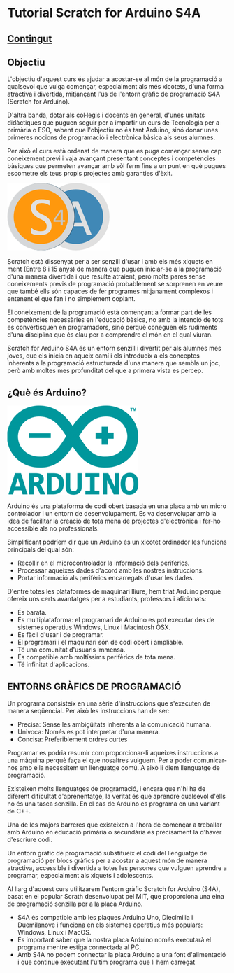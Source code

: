 # Tutorial Scratch for Arduino S4A

[img1]: ./tutorial-s4a/Imatges/s4alogo.png "S4A"
[img2]: ./tutorial-s4a/Imatges/arduinologo.png "Arduino"

## [Contingut](Contingut.md)

## Objectiu

L'objectiu d'aquest curs és ajudar a acostar-se al món de la programació a qualsevol que vulga començar, especialment als més xicotets, d'una forma atractiva i divertida, mitjançant l'ús de l'entorn gràfic de programació S4A (Scratch for Arduino).

D'altra banda, dotar als col·legis i docents en general, d'unes unitats didàctiques que puguen seguir per a impartir un curs de Tecnologia per a primària o ESO, sabent que l'objectiu no és tant Arduino, sinó donar unes primeres nocions de programació i electrònica bàsica als seus alumnes.

Per això el curs està ordenat de manera que es puga començar sense cap coneixement previ i vaja avançant presentant conceptes i competències bàsiques que permeten avançar amb sòl ferm fins a un punt en què pugues escometre els teus propis projectes amb garanties d'èxit.

![Logo S4A][img1]

Scratch està dissenyat per a ser senzill d'usar i amb els més xiquets en ment (Entre 8 i 15 anys) de manera que puguen iniciar-se a la programació d'una manera divertida i que resulte atraient, però molts pares sense coneixements previs de programació probablement se sorprenen en veure que també ells són capaces de fer programes mitjanament complexos i entenent el que fan i no simplement copiant.

El coneixement de la programació està començant a formar part de les competències necessàries en l'educació bàsica, no amb la intenció de tots es convertisquen en programadors, sinó perquè coneguen els rudiments d'una disciplina que és clau per a comprendre el món en el qual viuran.

Scratch for Arduino S4A és un entorn senzill i divertit per als alumnes mes joves, que els inicia en aqueix camí i els introdueix a els conceptes inherents a la programació estructurada d'una manera que sembla un joc, però amb moltes mes profunditat del que a primera vista es percep.

## ¿Què és Arduino?

![Logo Arduino][img2]

Arduino és una plataforma de codi obert basada en una placa amb un micro controlador i un entorn de desenvolupament. Es va desenvolupar amb la idea de facilitar la creació de tota mena de projectes d'electrònica i fer-ho accessible als no professionals.

Simplificant podríem dir que un Arduino és un xicotet ordinador les funcions principals del qual són:

- Recollir en el microcontrolador la informació dels perifèrics.
- Processar aqueixes dades d'acord amb les nostres instruccions.
- Portar informació als perifèrics encarregats d'usar les dades.

D'entre totes les plataformes de maquinari lliure, hem triat Arduino perquè ofereix uns certs avantatges per a estudiants, professors i aficionats:

- És barata.
- És multiplataforma: el programari de Arduino es pot executar des de sistemes operatius Windows, Linux i Macintosh OSX.
- És fàcil d'usar i de programar.
- El programari i el maquinari són de codi obert i ampliable.
- Té una comunitat d'usuaris immensa.
- És compatible amb moltíssims perifèrics de tota mena.
- Té infinitat d'aplicacions.

## ENTORNS GRÀFICS DE PROGRAMACIÓ

Un programa consisteix en una sèrie d'instruccions que s'executen de manera seqüencial. Per això les instruccions han de ser:

- Precisa: Sense les ambigüitats inherents a la comunicació humana.
- Univoca: Només es pot interpretar d'una manera.
- Concisa: Preferiblement ordres curtes

Programar es podria resumir com proporcionar-li aqueixes instruccions a una màquina perquè faça el que nosaltres vulguem. Per a poder comunicar-nos amb ella necessitem un llenguatge comú. A això li diem llenguatge de programació.

Existeixen molts llenguatges de programació, i encara que n'hi ha de diferent dificultat d'aprenentatge, la veritat és que aprendre qualsevol d'ells no és una tasca senzilla. En el cas de Arduino es programa en una variant de C++.

Una de les majors barreres que existeixen a l'hora de començar a treballar amb Arduino en educació primària o secundària és precisament la d'haver d'escriure codi.

Un entorn gràfic de programació substitueix el codi del llenguatge de programació per blocs gràfics per a acostar a aquest món de manera atractiva, accessible i divertida a totes les persones que vulguen aprendre a programar, especialment als xiquets i adolescents.

Al llarg d'aquest curs utilitzarem l'entorn gràfic Scratch for Arduino (S4A), basat en el popular Scrath desenvolupat pel MIT, que proporciona una eina de programació senzilla per a la placa Arduino.

- S4A és compatible amb les plaques Arduino Uno, Diecimilia i Duemilanove i funciona en els sistemes operatius més populars: Windows, Linux i MacOS.
- És important saber que la nostra placa Arduino només executarà el programa mentre estiga connectada al PC.
- Amb S4A no podem connectar la placa Arduino a una font d'alimentació i que continue executant l'últim programa que li hem carregat
